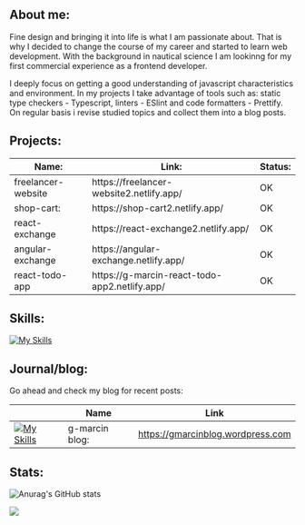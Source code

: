 <h2>About me:</h2>

Fine design and bringing it into life is what I am passionate about. That is why I decided to change the course of my career and started to learn web development. With the background in nautical science I am lookinng for my first commercial experience as a frontend developer.


I deeply focus on getting a good understanding of javascript characteristics and environment. In my projects I take advantage of tools such as: static type checkers - Typescript, linters - ESlint and code formatters - Prettify. On regular basis i revise studied topics and collect them into a blog posts. 



<h2>Projects:</h2>
<table class="tg">
<thead>
  <tr>
    <th class="tg-0lax">Name:</th>
    <th class="tg-0lax">Link:</th>
    <th class="tg-0lax">Status:</th>
  </tr>
</thead>
<tbody>
       <tr>
    <td class="tg-0lax">freelancer-website</td>
    <td class="tg-0lax">https://freelancer-website2.netlify.app/</td>
    <td class="tg-0lax">OK</td>
  </tr> 
    <tr>
    <td class="tg-0lax">shop-cart:</td>
    <td class="tg-0lax">https://shop-cart2.netlify.app/</td>
    <td class="tg-0lax">OK</td>
  </tr>
    
<!--    <tr>
    <td class="tg-0lax">word-game</td>
    <td class="tg-0lax">https://jorwordgame.netlify.app</td>
    <td class="tg-0lax">OK</td>
  </tr> -->
    
<!--   <tr>
    <td class="tg-0lax">SunnyVibes:</td>
    <td class="tg-0lax">https://g-marcin-sunnyvibes.netlify.app/</td>
    <td class="tg-0lax">OK</td>
  </tr> -->
<!--   <tr>
    <td class="tg-0lax">Calculator:</td>
    <td class="tg-0lax">https://g-marcin-calculator.netlify.app/</td>
    <td class="tg-0lax">OK</td>
  </tr> -->

   <tr>
    <td class="tg-0lax">react-exchange</td>
    <td class="tg-0lax">https://react-exchange2.netlify.app/</td>
    <td class="tg-0lax">OK</td>
  </tr>
  <tr>
    <td class="tg-0lax">angular-exchange</td>
    <td class="tg-0lax">https://angular-exchange.netlify.app/</td>
    <td class="tg-0lax">OK</td>
  </tr>
  

   
  <tr>
    <td class="tg-0lax">react-todo-app</td>
    <td class="tg-0lax">https://g-marcin-react-todo-app2.netlify.app/</td>
    <td class="tg-0lax">OK</td>
   
  </tr>

  
    
   
</tbody>
</table>


<h2>Skills:</h2>

[![My Skills](https://skillicons.dev/icons?i=js,ts,html,css,react,mongo,git,vscode,vite,mui&theme=light&perline=5)](https://skillicons.dev)


<h2>Journal/blog:</h2>

Go ahead and check my blog for recent posts:

 |  | Name | Link
| --- | --- | --- |
| [![My Skills](https://skillicons.dev/icons?i=wordpress&theme=light&perline=5)](https://skillicons.dev) |  g-marcin blog:  |  https://gmarcinblog.wordpress.com  | 


</div>

<h2>Stats:</h2>




  ![Anurag's GitHub stats](https://github-readme-stats.vercel.app/api?username=g-marcin&count_private=true&theme=transparent)


  ![](https://komarev.com/ghpvc/?username=g-marcin)
  
